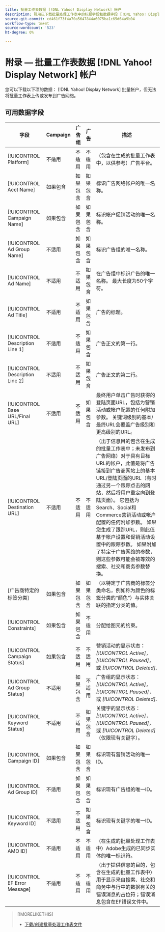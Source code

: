 ```yaml
---
title: 批量工作表数据 [!DNL Yahoo! Display Network] 帐户
description: 引用已下载批量处理工作表中的标题字段和数据字段 [!DNL Yahoo! Display Network] 帐户。
source-git-commit: cd461f73f4a70a5647844a6075ba1c65d64a9b04
workflow-type: tm+mt
source-wordcount: '523'
ht-degree: 0%

---
```


# 附录 — 批量工作表数据 [!DNL Yahoo! Display Network] 帐户

<!-- 
[Re-add "Required" to title, file name, and TOC if you add the ability to create/edit campaigns using YDN bulksheets. Then will also need to add more text below, like for the other SEs.]
-->

您可以下载以下项的数据： [!DNL Yahoo! Display Network] 批量帐户，但无法将批量工作表上传或发布到广告网络。

<!-- Hiding because this is probably too long a list to be useful.

## Available header fields

The following example shows data in comma-delimited values. If you're using tab-separated values, then the data looks different.

Platform,Acct Name,Campaign Name,Ad Group Name,Ad Name, Ad Title,Description Line 1,Description Line 2,Base URL/Final URL,Destination URL,[Advertiser-specific Label Classification],Bid Rules,Constraints,Campaign Status,Ad Group Status,Ad Status,Campaign ID,Ad Group ID,Ad ID,AMO ID,EF Error Message

-->

## 可用数据字段

| 字段 | Campaign | 广告组 | 广告 | 描述 |
|----|----|----|----|----|
| [!UICONTROL Platform] | 不适用 | 不适用 | 不适用 | （包含在生成的批量工作表中，以供参考）广告平台。 |
| [!UICONTROL Acct  Name] | 如果包含 | 如果包含 | 如果包含 | 标识广告网络帐户的唯一名称。 |
| [!UICONTROL Campaign Name] | 如果包含 | 如果包含 | 如果包含 | 标识帐户促销活动的唯一名称。 |
| [!UICONTROL Ad Group Name] | 不适用 | 如果包含 | 如果包含 | 标识广告组的唯一名称。 |
| [!UICONTROL Ad Name] | 不适用 | 不适用 | 如果包含 | 在广告组中标识广告的唯一名称。 最大长度为50个字符。 |
| [!UICONTROL Ad Title] | 不适用 | 不适用 | 如果包含 | 广告的标题。 |
| [!UICONTROL Description Line 1] | 不适用 | 不适用 | 如果包含 | 广告正文的第一行。 |
| [!UICONTROL Description Line 2] | 不适用 | 不适用 | 如果包含 | 广告正文的第二行。 |
| [!UICONTROL Base URL/Final URL] | 不适用 | 不适用 | 如果包含 | 最终用户单击广告时获得的登陆页面URL，包括为营销活动或帐户配置的任何附加参数。 关键词级别的基本/最终URL会覆盖广告级别和更高级别的URL。 |
| [!UICONTROL Destination URL] | 不适用 | 不适用 | 不适用 | （出于信息目的包含在生成的批量工作表中；未发布到广告网络）对于具有目标URL的帐户，此值是将广告链接到广告商网站上的基本URL/登陆页面的URL（有时通过另一个跟踪点击的网站，然后将用户重定向到登陆页面）。 它包括为Search、Social和Commerce营销活动或帐户配置的任何附加参数。 如果您生成了跟踪URL，则此值基于帐户设置和促销活动设置中的跟踪参数。 如果附加了特定于广告网络的参数，则这些参数可能会被等效的搜索、社交和商务参数替换。 |
| \[广告商特定的标签分类\] | 如果包含 | 如果包含 | 如果包含 | （以特定于广告商的标签分类命名，例如称为颜色的标签分类的“颜色”）与实体关联的指定分类的值。 |
| [!UICONTROL Constraints] | 如果包含 | 如果包含 | 不适用 | 分配给图元的约束。 |
| [!UICONTROL Campaign Status] | 如果包含 | 不适用 | 不适用 | 营销活动的显示状态： <i>[!UICONTROL Active]</i>， <i>[!UICONTROL Paused]</i>，或 <i>[!UICONTROL Deleted]</i>. |
| [!UICONTROL Ad Group Status] | 不适用 | 如果包含 | 不适用 | 广告组的显示状态： <i>[!UICONTROL Active]</i>， <i>[!UICONTROL Paused]</i>，或 <i>[!UICONTROL Deleted]</i>. |
| [!UICONTROL Keyword Status] | 不适用 | 不适用 | 如果包含 | 关键字的显示状态： <i>[!UICONTROL Active]</i>， <i>[!UICONTROL Paused]</i>，或 <i>[!UICONTROL Deleted]</i> （仅限现有关键字）。 |
| [!UICONTROL Campaign ID] | 如果包含 | 如果包含 | 如果包含 | 标识现有营销活动的唯一ID。 |
| [!UICONTROL Ad Group ID] | 不适用 | 如果包含 | 如果包含 | 标识现有广告组的唯一ID。 |
| [!UICONTROL Keyword ID] | 不适用 | 不适用 | 如果包含 | 标识现有关键字的唯一ID。 |
| [!UICONTROL AMO ID] | 不适用 | 不适用 | 不适用 | （在生成的批量处理工作表中）Adobe生成的已同步实体的唯一标识符。 |
| [!UICONTROL EF Error Message] | 不适用 | 不适用 | 不适用 | （出于提供信息的目的，包含在生成的批量工作表中）用于显示来自搜索、社交和商务中与行中的数据有关的错误消息的占位符；错误消息包含在EF错误文件中。 |

<table style="table-layout:auto">

>[!MORELIKETHIS]
>
>* [下载/创建批量处理工作表文件](../bulksheet-download.md)

